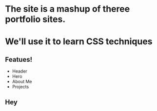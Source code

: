 # The site is a mashup of theree portfolio sites.
# We'll use it to learn CSS techniques

## Featues!


- Header
- Hero
- About Me
- Projects

## Hey